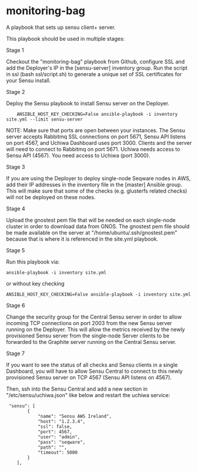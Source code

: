 monitoring-bag
==============

A playbook that sets up sensu client+ server.

This playbook should be used in multiple stages:

Stage 1

Checkout the "monitoring-bag" playbook from Github, configure SSL and add the Deployer's IP in the [sensu-server] inventory group.
Run the script in ssl (bash ssl/script.sh) to generate a unique set of SSL certificates for your Sensu install.

Stage 2

Deploy the Sensu playbook to install Sensu server on the Deployer.

        ANSIBLE_HOST_KEY_CHECKING=False ansible-playbook -i inventory site.yml --limit sensu-server

NOTE: Make sure that ports are open between your instances. The Sensu server accepts Rabbitmq SSL connections on port 5671, Sensu API listens on port 4567, and Uchiwa Dashboard uses port 3000. Clients and the server will need  to connect to Rabbitmq on port 5671. Uchiwa needs access to Sensu API (4567). You need access to Uchiwa (port 3000).


Stage 3

If you are using the Deployer to deploy single-node Seqware nodes in AWS, add their IP addresses in the inventory file in the [master] Ansible group. This will make sure that some of the checks (e.g. glusterfs related checks) will not be deployed on these nodes.

Stage 4

Upload the gnostest pem file that will be needed on each single-node cluster in order to download data from GNOS.
The gnostest pem file should be made available on the server at "/home/ubuntu/.ssh/gnostest.pem" because that is where it is referenced in the site.yml playbook.

Stage 5

Run this playbook via:

    ansible-playbook -i inventory site.yml

or without key checking

    ANSIBLE_HOST_KEY_CHECKING=False ansible-playbook -i inventory site.yml

Stage 6

Change the security group for the Central Sensu server in order to allow incoming TCP connections on port 2003 from the new Sensu server running on the Deployer. This will allow the metrics received by the newly provisioned Sensu server from the single-node Server clients to be forwarded to the Graphite server running on the Central Sensu server.

Stage 7

If you want to see the status of all checks and Sensu clients in a single Dashboard, you will have to allow Sensu Central to connect to this newly provisioned Sensu server on TCP 4567 (Sensu API listens on 4567).

Then, ssh into the Sensu Central and add a new section in "/etc/sensu/uchiwa.json" like below and restart the uchiwa service:

     "sensu": [
            {
                "name": "Sensu AWS Ireland",
                "host": "1.2.3.4",
                "ssl": false,
                "port": 4567,
                "user": "admin",
                "pass": "seqware",
                "path": "",
                "timeout": 5000
            }
        ],
 


